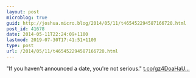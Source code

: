```yaml
---
layout: post
microblog: true
guid: http://joshua.micro.blog/2014/05/11/t465452294587166720.html
post_id: 41678
date: 2014-05-11T22:24:09+1100
lastmod: 2019-07-30T17:41:51+1100
type: post
url: /2014/05/11/t465452294587166720.html
---
```

"If you haven't announced a date, you're not serious." [t.co/gz4DoaHaU...](http://t.co/gz4DoaHaUn)
